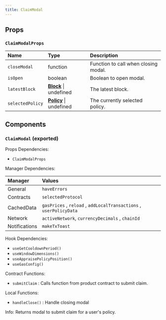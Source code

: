 ```yaml
---
title: ClaimModal
---
```


## Props

### `ClaimModalProps`

| Name | Type | Description                                                          |
| :--- | :--- | :------------------------------------------------------------------- |
| `closeModal` | function | Function to call when closing modal.
| `isOpen` | boolean | Boolean to open modal.
| `latestBlock` | [**Block**](https://docs.ethers.io/v5/api/providers/types/#providers-Block) \| undefined | The latest block.
| `selectedPolicy` | [**Policy**](/docs/dev-docs/frontend/constants/types#policy-exported) \| undefined | The currently selected policy.

## Components

### `ClaimModal` (exported)

Props Dependencies:

- `ClaimModalProps`

Manager Dependencies:

| Manager | Values                                                          |
| :--- | :------------------------------------------------------------------- |
| General | `haveErrors`
| Contracts | `selectedProtocol`
| CachedData | `gasPrices` , `reload` , `addLocalTransactions` , `userPolicyData`
| Network | `activeNetwork`, `currencyDecimals` , `chainId`
| Notifications | `makeTxToast`

Hook Dependencies:

- `useGetCooldownPeriod()`
- `useWindowDimensions()`
- `useAppraisePolicyPosition()`
- `useGasConfig()`

Contract Functions:

- `submitClaim` : Calls function from product contract to submit claim.

Local Functions:

- `handleClose()` : Handle closing modal

Info: Returns modal to submit claim for a user's policy.